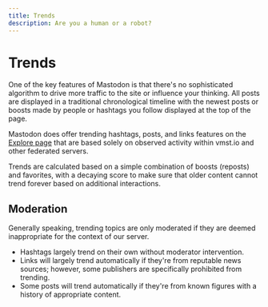 ```yaml
---
title: Trends
description: Are you a human or a robot?
---
```


# Trends

One of the key features of Mastodon is that there's no sophisticated algorithm to drive more traffic to the site or influence your thinking.
All posts are displayed in a traditional chronological timeline with the newest posts or boosts made by people or hashtags you follow displayed at the top of the page.

Mastodon does offer trending hashtags, posts, and links features on the [Explore page](https://vmst.io/explore) that are based solely on observed activity within vmst.io and other federated servers.

Trends are calculated based on a simple combination of boosts (reposts) and favorites, with a decaying score to make sure that older content cannot trend forever based on additional interactions.

## Moderation

Generally speaking, trending topics are only moderated if they are deemed inappropriate for the context of our server.

- Hashtags largely trend on their own without moderator intervention.
- Links will largely trend automatically if they're from reputable news sources; however, some publishers are specifically prohibited from trending.
- Some posts will trend automatically if they're from known figures with a history of appropriate content.
